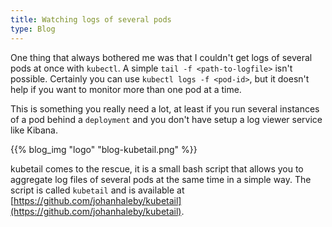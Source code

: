 ```yaml
---
title: Watching logs of several pods
type: Blog
---
```


One thing that always bothered me was that I couldn't get logs of several pods at once with `kubectl`. A simple 
`tail -f <path-to-logfile>` isn't possible. Certainly you can use `kubectl logs -f <pod-id>`, but it doesn't 
help if you want to monitor more than one pod at a time.

This is something you really need a lot, at least if you run several instances of a pod behind a `deployment`
and you don't have setup a log viewer service like Kibana.

{{% blog_img "logo" "blog-kubetail.png" %}}


kubetail comes to the rescue, it is a small bash script that allows you to aggregate log files of several pods at 
the same time in a simple way. The script is called `kubetail` and is available at 
[https://github.com/johanhaleby/kubetail](https://github.com/johanhaleby/kubetail).

